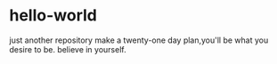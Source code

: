 # hello-world
just another repository
make a twenty-one day plan,you'll be what you desire to be.
believe in yourself.
